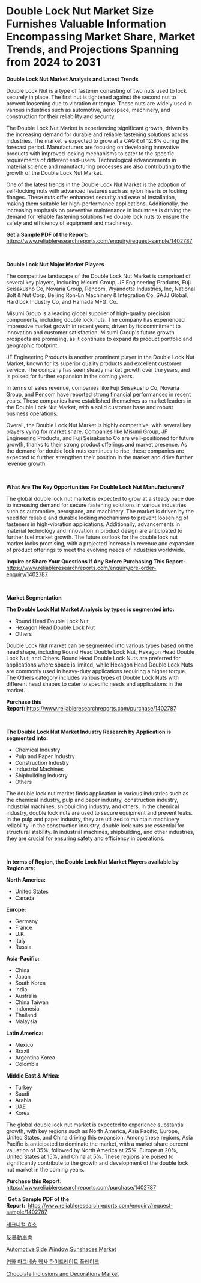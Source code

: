 <p><h1>Double Lock Nut Market Size Furnishes Valuable Information Encompassing Market Share, Market Trends, and Projections Spanning from 2024 to 2031</h1></p><p><strong>Double Lock Nut Market Analysis and Latest Trends</strong></p>
<p><p>Double Lock Nut is a type of fastener consisting of two nuts used to lock securely in place. The first nut is tightened against the second nut to prevent loosening due to vibration or torque. These nuts are widely used in various industries such as automotive, aerospace, machinery, and construction for their reliability and security.</p><p>The Double Lock Nut Market is experiencing significant growth, driven by the increasing demand for durable and reliable fastening solutions across industries. The market is expected to grow at a CAGR of 12.8% during the forecast period. Manufacturers are focusing on developing innovative products with improved locking mechanisms to cater to the specific requirements of different end-users. Technological advancements in material science and manufacturing processes are also contributing to the growth of the Double Lock Nut Market.</p><p>One of the latest trends in the Double Lock Nut Market is the adoption of self-locking nuts with advanced features such as nylon inserts or locking flanges. These nuts offer enhanced security and ease of installation, making them suitable for high-performance applications. Additionally, the increasing emphasis on preventive maintenance in industries is driving the demand for reliable fastening solutions like double lock nuts to ensure the safety and efficiency of equipment and machinery.</p></p>
<p><strong>Get a Sample PDF of the Report:&nbsp;</strong> <a href="https://www.reliableresearchreports.com/enquiry/request-sample/1402787">https://www.reliableresearchreports.com/enquiry/request-sample/1402787</a></p>
<p>&nbsp;</p>
<p><strong>Double Lock Nut Major Market Players</strong></p>
<p><p>The competitive landscape of the Double Lock Nut Market is comprised of several key players, including Misumi Group, JF Engineering Products, Fuji Seisakusho Co, Novaria Group, Pencom, Wyandotte Industries, Inc, National Bolt & Nut Corp, Beijing Ron-En Machinery & Integration Co, SAJJ Global, Hardlock Industry Co, and Hamada MFG. Co.</p><p>Misumi Group is a leading global supplier of high-quality precision components, including double lock nuts. The company has experienced impressive market growth in recent years, driven by its commitment to innovation and customer satisfaction. Misumi Group's future growth prospects are promising, as it continues to expand its product portfolio and geographic footprint.</p><p>JF Engineering Products is another prominent player in the Double Lock Nut Market, known for its superior quality products and excellent customer service. The company has seen steady market growth over the years, and is poised for further expansion in the coming years.</p><p>In terms of sales revenue, companies like Fuji Seisakusho Co, Novaria Group, and Pencom have reported strong financial performances in recent years. These companies have established themselves as market leaders in the Double Lock Nut Market, with a solid customer base and robust business operations.</p><p>Overall, the Double Lock Nut Market is highly competitive, with several key players vying for market share. Companies like Misumi Group, JF Engineering Products, and Fuji Seisakusho Co are well-positioned for future growth, thanks to their strong product offerings and market presence. As the demand for double lock nuts continues to rise, these companies are expected to further strengthen their position in the market and drive further revenue growth.</p></p>
<p>&nbsp;</p>
<p><strong>What Are The Key Opportunities For Double Lock Nut Manufacturers?</strong></p>
<p><p>The global double lock nut market is expected to grow at a steady pace due to increasing demand for secure fastening solutions in various industries such as automotive, aerospace, and machinery. The market is driven by the need for reliable and durable locking mechanisms to prevent loosening of fasteners in high-vibration applications. Additionally, advancements in material technology and innovation in product design are anticipated to further fuel market growth. The future outlook for the double lock nut market looks promising, with a projected increase in revenue and expansion of product offerings to meet the evolving needs of industries worldwide.</p></p>
<p><strong>Inquire or Share Your Questions If Any Before Purchasing This Report:</strong> <a href="https://www.reliableresearchreports.com/enquiry/pre-order-enquiry/1402787">https://www.reliableresearchreports.com/enquiry/pre-order-enquiry/1402787</a></p>
<p>&nbsp;</p>
<p><strong>Market Segmentation</strong></p>
<p><strong>The Double Lock Nut Market Analysis by types is segmented into:</strong></p>
<p><ul><li>Round Head Double Lock Nut</li><li>Hexagon Head Double Lock Nut</li><li>Others</li></ul></p>
<p><p>Double Lock Nut market can be segmented into various types based on the head shape, including Round Head Double Lock Nut, Hexagon Head Double Lock Nut, and Others. Round Head Double Lock Nuts are preferred for applications where space is limited, while Hexagon Head Double Lock Nuts are commonly used in heavy-duty applications requiring a higher torque. The Others category includes various types of Double Lock Nuts with different head shapes to cater to specific needs and applications in the market.</p></p>
<p><strong>Purchase this Report:&nbsp;</strong><a href="https://www.reliableresearchreports.com/purchase/1402787">https://www.reliableresearchreports.com/purchase/1402787</a></p>
<p>&nbsp;</p>
<p><strong>The Double Lock Nut Market Industry Research by Application is segmented into:</strong></p>
<p><ul><li>Chemical Industry</li><li>Pulp and Paper Industry</li><li>Construction Industry</li><li>Industrial Machines</li><li>Shipbuilding Industry</li><li>Others</li></ul></p>
<p><p>The double lock nut market finds application in various industries such as the chemical industry, pulp and paper industry, construction industry, industrial machines, shipbuilding industry, and others. In the chemical industry, double lock nuts are used to secure equipment and prevent leaks. In the pulp and paper industry, they are utilized to maintain machinery reliability. In the construction industry, double lock nuts are essential for structural stability. In industrial machines, shipbuilding, and other industries, they are crucial for ensuring safety and efficiency in operations.</p></p>
<p>&nbsp;</p>
<p><strong>In terms of Region, the Double Lock Nut Market Players available by Region are:</strong></p>
<p>
    <p> <strong> North America: </strong>
        <ul>
            <li>United States</li>
            <li>Canada</li>
        </ul>
        </p> 
    <p> <strong> Europe: </strong>
        <ul>
            <li>Germany</li>
            <li>France</li>
            <li>U.K.</li>
            <li>Italy</li>
            <li>Russia</li>
        </ul>
        </p> 
    <p> <strong> Asia-Pacific: </strong>
        <ul>
            <li>China</li>
            <li>Japan</li>
            <li>South Korea</li>
            <li>India</li>
            <li>Australia</li>
            <li>China Taiwan</li>
            <li>Indonesia</li>
            <li>Thailand</li>
            <li>Malaysia</li>
        </ul>
        </p> 
    <p> <strong> Latin America: </strong>
        <ul>
            <li>Mexico</li>
            <li>Brazil</li>
            <li>Argentina Korea</li>
            <li>Colombia</li>
        </ul>
        </p> 
    <p> <strong> Middle East & Africa: </strong>
        <ul>
            <li>Turkey</li>
            <li>Saudi</li>
            <li>Arabia</li>
            <li>UAE</li>
            <li>Korea</li>
        </ul>
    </p>
    </p>
<p><p>The global double lock nut market is expected to experience substantial growth, with key regions such as North America, Asia Pacific, Europe, United States, and China driving this expansion. Among these regions, Asia Pacific is anticipated to dominate the market, with a market share percent valuation of 35%, followed by North America at 25%, Europe at 20%, United States at 15%, and China at 5%. These regions are poised to significantly contribute to the growth and development of the double lock nut market in the coming years.</p></p>
<p><strong>Purchase this Report: </strong><a href="https://www.reliableresearchreports.com/purchase/1402787">https://www.reliableresearchreports.com/purchase/1402787</a></p>
<p>&nbsp;<strong>Get a Sample PDF of the Report:&nbsp;&nbsp;</strong><a href="https://www.reliableresearchreports.com/enquiry/request-sample/1402787">https://www.reliableresearchreports.com/enquiry/request-sample/1402787</a></p>
<p><strong></strong></p>
<p><p><a href="https://medium.com/@royross51/%EA%B8%B0%EC%88%A0-%ED%9A%A8%EC%86%8C-%EC%8B%9C%EC%9E%A5-%EA%B7%9C%EB%AA%A8-%EB%B0%8F-%EC%8B%9C%EC%9E%A5-%EB%8F%99%ED%96%A5-%EC%A0%84%EC%B2%B4-%EC%82%B0%EC%97%85-%EA%B0%9C%EC%9A%94-2024%EB%85%84%EB%B6%80%ED%84%B0-2031%EB%85%84%EA%B9%8C%EC%A7%80-a871ca23bbb0">테크니컬 효소</a></p><p><a href="https://medium.com/@mikedeckw2023/%E5%8F%8D%E4%B9%B1%E9%8E%AE%E5%9C%A7%E8%BB%8A%E4%B8%A1%E3%81%AE%E5%B8%82%E5%A0%B4%E5%88%86%E6%9E%90-%E3%81%9D%E3%81%AEcagr-%E5%B8%82%E5%A0%B4%E3%82%BB%E3%82%B0%E3%83%A1%E3%83%B3%E3%83%86%E3%83%BC%E3%82%B7%E3%83%A7%E3%83%B3-%E3%81%8A%E3%82%88%E3%81%B3%E4%B8%96%E7%95%8C%E3%81%AE%E7%94%A3%E6%A5%AD%E6%A6%82%E8%A6%81-5d78e2ad1aa0">反暴動車両</a></p><p><a href="https://view.publitas.com/reportprime-1/automotive-side-window-sunshades-market-research-report-reveals-the-latest-trends-and-opportunities-of-this-market-for-period-from-2024-2031/">Automotive Side Window Sunshades Market</a></p><p><a href="https://medium.com/@royross51/%EB%A7%88%EA%B7%B8%EB%84%A4%EC%8A%98-%EC%97%BC%ED%99%94%EB%AC%BC-%EC%9C%A1%EC%88%98%ED%99%94%ED%95%A9%EB%AC%BC-%EA%B2%B0%EC%A0%95-%EC%8B%9C%EC%9E%A5-%EC%9C%A0%ED%98%95-%EC%9D%91%EC%9A%A9-%EB%B0%8F-%EC%A7%80%EB%A6%AC%EC%97%90-%EB%8C%80%ED%95%9C-%ED%8F%AC%EA%B4%84%EC%A0%81-%ED%8F%89%EA%B0%80-43211c95f050">염화 마그네슘 헥사 하이드레이트 플레이크</a></p><p><a href="https://fuschia-pecorino-a6d.notion.site/Chocolate-Inclusions-and-Decorations-Market-Size-Market-Trends-and-Growth-Outlook-forecasted-for-p-de6185e9464749ea9c0c255fe70f486b">Chocolate Inclusions and Decorations Market</a></p></p>